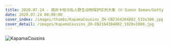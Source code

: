 ```yaml
---
title: 2020.07.24 - 南非卡帕马私人野生动物保护区的大象 (© Simon Eeman/Getty Images)
date: 2020.07.24 00:00:00
cover_index: /images/thumbs/KapamaCousins_ZH-CN2164304882_533x300.jpg
cover_detail: /images/KapamaCousins_ZH-CN2164304882_1920x1080.jpg
---
```


![KapamaCousins](/images/KapamaCousins_ZH-CN2164304882_1920x1080.jpg)
